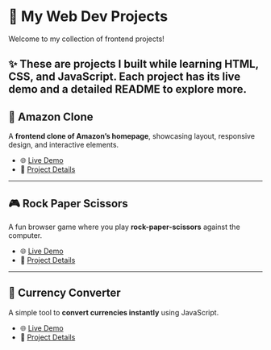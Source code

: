 # 🚀 My Web Dev Projects

Welcome to my collection of frontend projects!  

✨ These are projects I built while learning HTML, CSS, and JavaScript. Each project has its **live demo** and a **detailed README** to explore more.
---

## 🛒 Amazon Clone
A **frontend clone of Amazon’s homepage**, showcasing layout, responsive design, and interactive elements.  
- 🌐 [Live Demo](https://adnaan-tech.github.io/Web-Development-Projects/Amazon%20homepage%20clone/) 
- 📄 [Project Details](https://github.com/Adnaan-Tech/Web-Development-Projects/blob/main/Amazon%20homepage%20clone/README.md)

---

## 🎮 Rock Paper Scissors
A fun browser game where you play **rock-paper-scissors** against the computer.  
- 🌐 [Live Demo](https://adnaan-tech.github.io/Web-Development-Projects/Rock%20Paper%20Scissors%20Game/)
- 📄 [Project Details](https://github.com/Adnaan-Tech/Web-Development-Projects/blob/main/Rock%20Paper%20Scissors%20Game/README.md)

---

## 💱 Currency Converter
A simple tool to **convert currencies instantly** using JavaScript.  
- 🌐 [Live Demo](https://adnaan-tech.github.io/Web-Development-Projects/Project%20Currency%20Converter/)  
- 📄 [Project Details](https://github.com/Adnaan-Tech/Web-Development-Projects/blob/main/Project%20Currency%20Converter/README.md)
